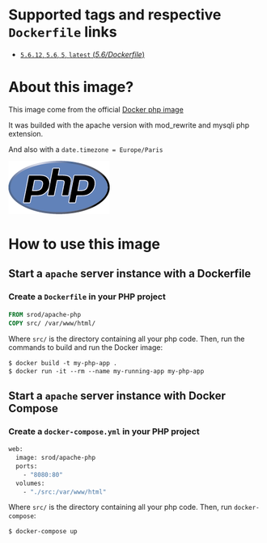 # Supported tags and respective `Dockerfile` links

-	[`5.6.12`, `5.6`, `5`, `latest` (*5.6/Dockerfile*)](https://github.com/srod/docker-apache-php/blob/master/5.6/Dockerfile)

# About this image?

This image come from the official [Docker php image](https://hub.docker.com/_/php/)

It was builded with the apache version with mod_rewrite and mysqli php extension.

And also with a `date.timezone = Europe/Paris`

![logo](https://raw.githubusercontent.com/docker-library/docs/master/php/logo.png)

# How to use this image

## Start a `apache` server instance with a Dockerfile

### Create a `Dockerfile` in your PHP project

```dockerfile
FROM srod/apache-php
COPY src/ /var/www/html/
```

Where `src/` is the directory containing all your php code. Then, run the commands to build and run the Docker image:

```console
$ docker build -t my-php-app .
$ docker run -it --rm --name my-running-app my-php-app
```

## Start a `apache` server instance with Docker Compose

### Create a `docker-compose.yml` in your PHP project

```dockerfile
web:
  image: srod/apache-php
  ports:
    - "8080:80"
  volumes:
    - "./src:/var/www/html"
```

Where `src/` is the directory containing all your php code. Then, run `docker-compose`:

```console
$ docker-compose up
```

